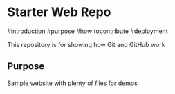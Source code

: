# Starter Web Repo
#introduction
#purpose
#how tocontribute
#deployment





This repository is for showing how Git and GitHub work

## Purpose

Sample website with plenty of files for demos
